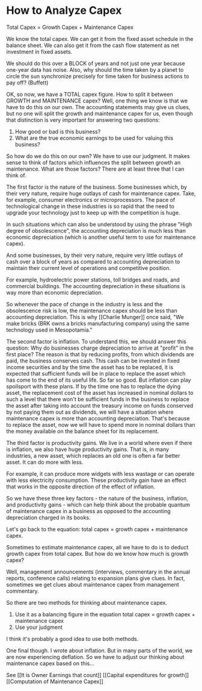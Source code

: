 # How to Analyze Capex

Total Capex = Growth Capex + Maintenance Capex

We know the total capex. We can get it from the fixed asset schedule in the balance sheet. We can also get it from the cash flow statement as net investment in fixed assets.

We should do this over a BLOCK of years and not just one year because one-year data has noise. Also, why should the time taken by a planet to circle the sun synchronize precisely for time taken for business actions to pay off? (Buffett)

OK, so now, we have a TOTAL capex figure. How to split it between GROWTH and MAINTENANCE capex? Well, one thing we know is that we have to do this on our own. The accounting statements may give us clues, but no one will split the growth and maintenance capex for us, even though that distinction is very important for answering two questions: 
1. How good or bad is this business?
2. What are the true economic earnings to be used for valuing this business?

So how do we do this on our own? We have to use our judgment. It makes sense to think of factors which influences the split between growth an maintenance. What are those factors? There are at least three that I can think of.

The first factor is the nature of the business. Some businesses which, by their very nature, require huge outlays of cash for maintenance capex. Take, for example, consumer electronics or microprocessors. The pace of technological change in these industries is so rapid that the need to upgrade your technology just to keep up with the competition is huge.

In such situations which can also be understood by using the phrase "High degree of obsolescence", the accounting depreciation is much less than economic depreciation (which is another useful term to use for maintenance capex). 

And some businesses, by their very nature, require very little outlays of cash over a block of years as compared to accounting depreciation to maintain their current level of operations and competitive position.

For example, hydroelectric power stations, toll bridges and roads, and commercial buildings. The accounting depreciation in these situations is way more than economic depreciation.


So whenever the pace of change in the industry is less and the obsolescence risk is low, the maintenance capex should be less than accounting depreciation. This is why [[Charlie Munger]] once said, "We make bricks (BRK owns a bricks manufacturing company) using the same technology used in Mesopotamia."

The second factor is inflation. To understand this, we should answer this question: Why do businesses charge depreciation to arrive at "profit" in the first place? The reason is that by reducing profits, from which dividends are paid, the business conserves cash. This cash can be invested in fixed income securities and by the time the asset has to be replaced, it is expected that sufficient funds will be in place to replace the asset which has come to the end of its useful life. So far so good. 
But inflation can play spoilsport with these plans. If by the time one has to replace the dying asset, the replacement cost of the asset has increased in nominal dollars to such a level that there won't be sufficient funds in the business to replace the asset after taking into account the treasury income on funds conserved by not paying them out as dividends, we will have a situation where maintenance capex is more than accounting depreciation. That's because to replace the asset, now we will have to spend more in nominal dollars than the money available on the balance sheet for its replacement.

The third factor is productivity gains. We live in a world where even if there is inflation, we also have huge productivity gains. That is, in many industries, a new asset, which replaces an old one is often a far better asset. It can do more with less.

For example, it can produce more widgets with less wastage or can operate with less electricity consumption. These productivity gain have an effect that works in the opposite direction of the effect of inflation. 


So we have these three key factors - the nature of the business, inflation, and productivity gains - which can help think about the probable quantum of maintenance capex in a business as opposed to the accounting depreciation charged in its books.


Let's go back to the equation: total capex = growth capex + maintenance capex. 

Sometimes to estimate maintenance capex, all we have to do is to deduct growth capex from total capex. But how do we know how much is growth capex?

Well, management announcements (interviews, commentary in the annual reports, conference calls) relating to expansion plans give clues. In fact, sometimes we get clues about maintenance capex from management commentary. 

So there are two methods for thinking about maintenance capex.
1. Use it as a balancing figure in the equation total capex = growth capex + maintenance capex
2. Use your judgment

I think it's probably a good idea to use both methods.

One final though. I wrote about inflation. But in many parts of the world, we are now experiencing deflation. So we have to adjust our thinking about maintenance capex based on this...

See [[It is Owner Earnings that count]]
[[Capital expenditures for growth]]
[[Computation of Maintenance Capex]]



